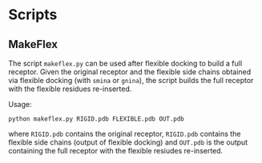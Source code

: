 # Scripts

## MakeFlex

The script `makeflex.py` can be used after flexible docking to build a full receptor. Given the original receptor and the flexible side chains obtained via flexible docking (with `smina` or `gnina`), the script builds the full receptor with the flexible residues re-inserted.

Usage:
```
python makeflex.py RIGID.pdb FLEXIBLE.pdb OUT.pdb
```
where `RIGID.pdb` contains the original receptor, `RIGID.pdb` contains the flexible side chains (output of flexible docking) and `OUT.pdb` is the output containing the full receptor with the flexible resiudes re-inserted.